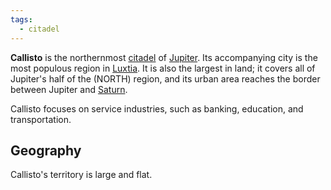 ```yaml
---
tags:
  - citadel
---
```

**Callisto** is the northernmost [citadel](<../Citadel.md>) of [Jupiter](<../Jupiter.md>). Its accompanying city is the most populous region in [Luxtia](<../Luxtia.md>). It is also the largest in land; it covers all of Jupiter's half of the (NORTH) region, and its urban area reaches the border between Jupiter and [Saturn](<../Saturn.md>).

Callisto focuses on service industries, such as banking, education, and transportation.

## Geography
Callisto's territory is large and flat.
